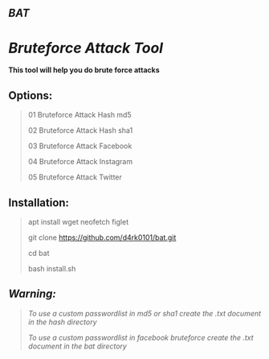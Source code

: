 ## *BAT*
# *Bruteforce Attack Tool*
**This tool will help you do brute force attacks**
## **Options:**
> 01 Bruteforce Attack Hash md5
>
> 02 Bruteforce Attack Hash sha1
>
> 03 Bruteforce Attack Facebook
>
> 04 Bruteforce Attack Instagram
>
> 05 Bruteforce Attack Twitter
## **Installation:**
> apt install wget neofetch figlet
>
> git clone https://github.com/d4rk0101/bat.git
>
> cd bat
>
> bash install.sh
## *Warning:*
> *To use a custom passwordlist in md5 or sha1 create the .txt document in the hash directory*
>
> *To use a custom passwordlist in facebook bruteforce create the .txt document in the bat directory*
